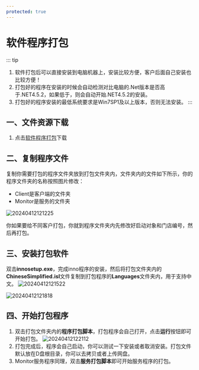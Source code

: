 ```yaml
---
protected: true
---
```


# 软件程序打包
::: tip
1. 软件打包后可以直接安装到电脑机器上，安装比较方便，客户后面自己安装也比较方便！
2. 打包好的程序在安装的时候会自动检测对比电脑的.Net版本是否高于.NET4.5.2，如果低于，则会自动开始.NET4.5.2的安装。
3. 打包好的程序安装的最低系统要求是Win7SP1及以上版本，否则无法安装。
:::
## 一、文件资源下载
1. 点击[软件程序打包](https://wiki-cdsoft.oss-cn-hangzhou.aliyuncs.com/%E8%BD%AF%E4%BB%B6%E6%89%93%E5%8C%85/%E8%BD%AF%E4%BB%B6%E7%A8%8B%E5%BA%8F%E6%89%93%E5%8C%85.zip)下载
## 二、复制程序文件
复制你需要打包的程序文件夹放到打包文件夹内，文件夹内的文件如下所示，你的程序文件夹的名称按照图片修改：
+ Client是客户端的文件夹
+ Monitor是服务的文件夹

![20240412121225](https://wiki-cdsoft.oss-cn-hangzhou.aliyuncs.com/20240412121225.png)

你如果要给不同客户打包，你就到程序文件夹内先修改好启动对象和门店编号，然后再打包。


## 三、安装打包软件
双击**innosetup.exe**，完成inno程序的安装，然后将打包文件夹内的**ChineseSimplified.isl**文件复制到打包程序的**Languages**文件夹内，用于支持中文。
![20240412121522](https://wiki-cdsoft.oss-cn-hangzhou.aliyuncs.com/20240412121522.png)


![20240412121818](https://wiki-cdsoft.oss-cn-hangzhou.aliyuncs.com/20240412121818.png)
## 四、开始打包程序
1. 双击打包文件夹内的**程序打包脚本**，打包程序会自己打开，点击**运行**按钮即可开始打包。
   ![20240412122112](https://wiki-cdsoft.oss-cn-hangzhou.aliyuncs.com/20240412122112.png)
2. 打包完成后，程序会自己启动，你可以测试一下安装或者取消安装。打包文件默认放在D盘根目录，你可以去拷贝或者上传网盘。
3. Monitor服务程序同理，双击**服务打包脚本**即可开始服务程序的打包。

